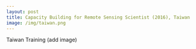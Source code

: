```yaml
---
layout: post
title: Capacity Building for Remote Sensing Scientist (2016), Taiwan
image: /img/taiwan.png
---
```


Taiwan Training (add image)
